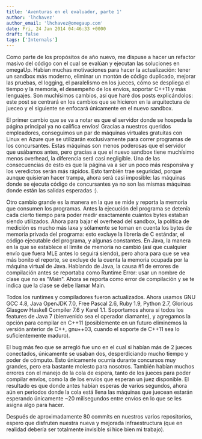 ```yaml
---
title: 'Aventuras en el evaluador, parte 1'
author: 'lhchavez'
author_email: 'lhchavez@omegaup.com'
date: Fri, 24 Jan 2014 04:46:33 +0000
draft: false
tags: ['Internals']
---
```


Como parte de los propósitos de año nuevo, me dispuse a hacer un refactor masivo del código con el cual se evalúan y ejecutan las soluciones en omegaUp. Habían muchas motivaciones para hacer la actualización: tener un sandbox más moderno, eliminar un montón de código duplicado, mejorar las pruebas, el logging, el paralelismo en los jueces, cómo se despliega el tiempo y la memoria, el desempeño de los envíos, soportar C++11 y más lenguajes. Son muchísimos cambios, así que haré dos posts explicándolos: este post se centrará en los cambios que se hicieron en la arquitectura de jueceo y el siguiente se enfocará únicamente en el nuevo sandbox.

El primer cambio que se va a notar es que el servidor donde se hospeda la página principal ya no califica envíos! Gracias a nuestros queridos empleadores, conseguimos un par de máquinas virtuales gratuitas con Linux en Azure que se utilizarán exclusivamente para correr programas de los concursantes. Estas máquinas son menos poderosas que el servidor que usábamos antes, pero gracias a que el nuevo sandbox tiene muchísimo menos overhead, la diferencia será casi negligible. Una de las consecuencias de esto es que la página va a ser un poco más responsiva y los veredictos serán más rápidos. Esto también trae seguridad, porque aunque quisieran hacer trampa, ahora será casi imposible: las máquinas donde se ejecuta código de concursantes ya no son las mismas máquinas donde están las salidas esperadas :).

Otro cambio grande es la manera en la que se mide y reporta la memoria que consumen los programas. Antes la ejecución del programa se detenía cada cierto tiempo para poder medir exactamente cuántos bytes estaban siendo utilizados. Ahora para bajar el overhead del sandbox, la política de medición es mucho más laxa y sólamente se toman en cuenta los bytes de memoria privada del programa: esto excluye la librería de C estándar, el código ejecutable del programa, y algunas constantes. En Java, la manera en la que se establece el límite de memoria no cambió (así que cualquier envío que fuera MLE antes lo seguirá siendo), pero ahora para que se vea más bonito el reporte, se excluye de la cuenta la memoria ocupada por la máquina virtual de Java. Hablando de Java, la causa #1 de errores de compilación antes se reportaba como Runtime Error: usar un nombre de clase que no es "Main". Ahora se reporta como error de compilación y se te indica que la clase se debe llamar Main.

Todos los runtimes y compiladores fueron actualizados. Ahora usamos GNU GCC 4.8, Java OpenJDK 7.0, Free Pascal 2.6, Ruby 1.9, Python 2.7, Glorious Glasgow Haskell Compiler 7.6 y Karel 1.1. Soportamos ahora sí todos los features de Java 7 (bienvenido sea el operador diamante), y agregamos la opción para compilar en C++11 (posiblemente en un futuro eliminemos la versión anterior de C++, gnu++03, cuando el soporte de C++11 sea lo suficientemente maduro).

El bug más feo que se arregló fue uno en el cual si habían más de 2 jueces conectados, únicamente se usaban dos, desperdiciando mucho tiempo y poder de cómputo. Esto únicamente ocurría durante concursos muy grandes, pero era bastante molesto para nosotros. También habían muchos errores con el manejo de la cola de espera, tanto de los jueces para poder compilar envíos, como la de los envíos que esperan un juez disponible. El resultado es que donde antes habían esperas de varios segundos, ahora aún en periodos donde la cola está llena las máquinas que juecean estarán esperando únicamente ~20 milisegundos entre envíos en lo que se les asigna algo para hacer.

Después de aproximadamente 80 commits en nuestros varios repositorios, espero que disfruten nuestra nueva y mejorada infraestructura (que en realidad debería ser totalmente invisible si hice bien mi trabajo).
